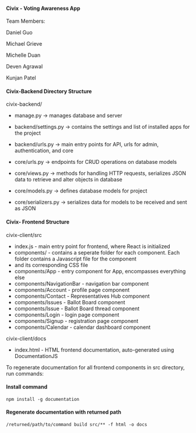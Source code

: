 #### Civix - Voting Awareness App

Team Members:

Daniel Guo 

Michael Grieve 

Michelle Duan

Deven Agrawal

Kunjan Patel

#### Civix-Backend Directory Structure

civix-backend/
* manage.py -> manages database and server

* backend/settings.py -> contains the settings and list of installed apps for the project
* backend/urls.py -> main entry points for API, urls for admin, authentication, and core

* core/urls.py -> endpoints for CRUD operations on database models
* core/views.py -> methods for handling HTTP requests, serializes JSON data to retrieve and alter objects in database
* core/models.py -> defines database models for project
* core/serializers.py -> serializes data for models to be received and sent as JSON

#### Civix- Frontend Structure
civix-client/src
* index.js - main entry point for frontend, where React is initialized
* components/ - contains a seperate folder for each component. Each folder contains a Javascript file for the component
* and its corresponding CSS file
* components/App - entry component for App, encompasses everything else
* components/NavigationBar - navigation bar component
* components/Account - profile page component
* components/Contact - Representatives Hub component
* components/Issues - Ballot Board component
* components/Issue - Ballot Board thread component
* components/Login - login page component
* components/Signup - registration page component
* components/Calendar - calendar dashboard component

civix-client/docs 
* index.html - HTML frontend documentation, auto-generated using DocumentationJS 

To regenerate documentation for all frontend components in src directory, run commands: 

#### Install command

```
npm install -g documentation 
```
#### Regenerate documentation with returned path 

```
/returned/path/to/command build src/** -f html -o docs 
```
